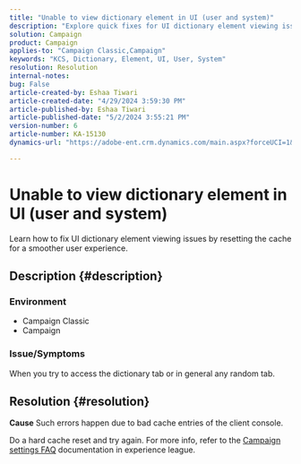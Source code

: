 ```yaml
---
title: "Unable to view dictionary element in UI (user and system)"
description: "Explore quick fixes for UI dictionary element viewing issues."
solution: Campaign
product: Campaign
applies-to: "Campaign Classic,Campaign"
keywords: "KCS, Dictionary, Element, UI, User, System"
resolution: Resolution
internal-notes: 
bug: False
article-created-by: Eshaa Tiwari
article-created-date: "4/29/2024 3:59:30 PM"
article-published-by: Eshaa Tiwari
article-published-date: "5/2/2024 3:55:21 PM"
version-number: 6
article-number: KA-15130
dynamics-url: "https://adobe-ent.crm.dynamics.com/main.aspx?forceUCI=1&pagetype=entityrecord&etn=knowledgearticle&id=88431275-4106-ef11-9f8a-6045bd026dc7"

---
```

# Unable to view dictionary element in UI (user and system)


Learn how to fix UI dictionary element viewing issues by resetting the cache for a smoother user experience.

## Description {#description}


### <b>Environment</b>

- Campaign Classic
- Campaign


### <b>Issue/Symptoms</b>

When you try to access the dictionary tab or in general any random tab.


## Resolution {#resolution}





<b>Cause</b>
Such errors happen due to bad cache entries of the client console.



Do a hard cache reset and try again. For more info, refer to the [Campaign settings FAQ](https://experienceleague.adobe.com/docs/campaign-classic/using/getting-started/starting-with-adobe-campaign/faq/faq-campaign-config.html?lang=en) documentation in experience league.


<br> 